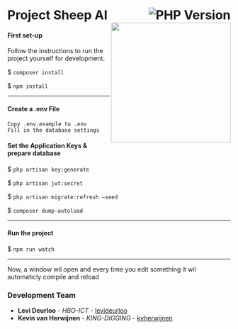 # Project Sheep AI <img style="align: right; float: right" src="https://img.shields.io/badge/php-%5E7.2.5-purple" alt="PHP Version"><img align="right" width="270" height="auto" src="https://i.ya-webdesign.com/images/png-black-sheep-18.png" />
#### First set-up
Follow the instructions to run the project yourself for development.

$ `composer install`

$ `npm install`
***
 
#### Create a .env File
```textmate
Copy .env.example to .env 
Fill in the database settings
```

#### Set the Application Keys & prepare database
$ `php artisan key:generate`

$ `php artisan jwt:secret`

$ `php artisan migrate:refresh —seed`

$ `composer dump-autoload`
***
#### Run the project

$ `npm run watch`
*** 
Now, a window wil open and every time you edit something it wil automaticly compile and reload

### Development Team

* **Levi Deurloo** - *HBO-ICT* - [levideurloo](https://github.com/levideurloo)
* **Kevin van Herwijnen** - *KING-DIGGING* - [kvherwijnen](https://github.com/kvherwijnen)
